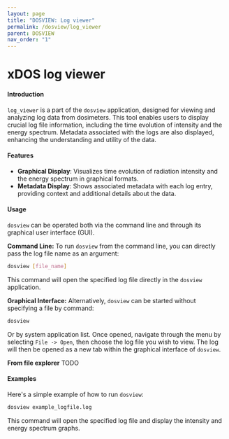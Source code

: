 ```yaml
---
layout: page
title: "DOSVIEW: Log viewer"
permalink: /dosview/log_viewer
parent: DOSVIEW
nav_order: "1"
---
```


# xDOS log viewer

#### Introduction
`log_viewer` is a part of the `dosview` application, designed for viewing and analyzing log data from dosimeters. This tool enables users to display crucial log file information, including the time evolution of intensity and the energy spectrum. Metadata associated with the logs are also displayed, enhancing the understanding and utility of the data.


#### Features
- **Graphical Display**: Visualizes time evolution of radiation intensity and the energy spectrum in graphical formats.
- **Metadata Display**: Shows associated metadata with each log entry, providing context and additional details about the data.

#### Usage
`dosview` can be operated both via the command line and through its graphical user interface (GUI).

**Command Line:**
To run `dosview` from the command line, you can directly pass the log file name as an argument:
```bash
dosview [file_name]
```
This command will open the specified log file directly in the `dosview` application.

**Graphical Interface:**
Alternatively, `dosview` can be started without specifying a file by command:
```bash
dosview
```
Or by system application list. 
Once opened, navigate through the menu by selecting `File -> Open`, then choose the log file you wish to view. The log will then be opened as a new tab within the graphical interface of `dosview`.

**From file explorer**
TODO


#### Examples
Here's a simple example of how to run `dosview`:

```bash
dosview example_logfile.log
```

This command will open the specified log file and display the intensity and energy spectrum graphs.

